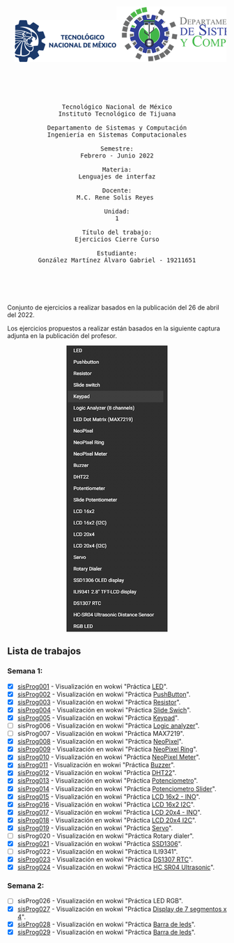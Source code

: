 <pre>

</pre>
<pre>

<p align="center">
  <img  src="./img/logoTecnm.png"><img  src="./img/logoDeptoSis.png"><img  src="./img/logoItt.png">
</p>

<p align="center">

Tecnológico Nacional de México
Instituto Tecnológico de Tijuana

Departamento de Sistemas y Computación
Ingeniería en Sistemas Computacionales

Semestre:
Febrero - Junio 2022

Materia:
Lenguajes de interfaz

Docente:
M.C. Rene Solis Reyes 

Unidad:
1

Título del trabajo:
Ejercicios Cierre Curso

Estudiante:
González Martínez Álvaro Gabriel - 19211651

	</p>

</pre>

Conjunto de ejercicios a realizar basados en la publicación del 26 de abril del 2022.

Los ejercicios propuestos a realizar están basados en la siguiente captura adjunta en la publicación del profesor.

</p>
<p align="center">
  <img  src="./img/semana1.PNG">
</p>

## Lista de trabajos
### Semana 1:
- [x] [sisProg001](./code/sisProg001/ "Wokwi preview") -  Visualización en wokwi "Práctica [LED](https://wokwi.com/projects/330555368301134420	 "Wokwi preview práctica LED")".
- [x] [sisProg002](./code/sisProg002/ "Wokwi preview") -  Visualización en wokwi "Práctica [PushButton](https://wokwi.com/projects/330555556474389076	 "Wokwi preview práctica PushButton")".
- [x] [sisProg003](./code/sisProg003/ "Wokwi preview") -  Visualización en wokwi "Práctica [Resistor](https://wokwi.com/projects/330562844952101460	 "Wokwi preview práctica Resistor")".
- [x] [sisProg004](./code/sisProg004/ "Wokwi preview") -  Visualización en wokwi "Práctica [Slide Swich](https://wokwi.com/projects/330556478719001172	 "Wokwi preview práctica Slide Swich")".
- [x] [sisProg005](./code/sisProg005/ "Wokwi preview") -  Visualización en wokwi "Práctica [Keypad](https://wokwi.com/projects/330560001740374612		 "Wokwi preview práctica Slide Keypad")".
- [ ] sisProg006 -  Visualización en wokwi "Práctica [Logic analyzer](https://wokwi.com/projects/313706149095408193		 "Wokwi preview práctica Slide Analizador Logico")".
- [ ] sisProg007 -  Visualización en wokwi "Práctica MAX7219".
- [x] [sisProg008](./code/sisProg008/ "Wokwi preview") -  Visualización en wokwi "Práctica [NeoPixel](https://wokwi.com/projects/330573337453396562			 "Wokwi preview práctica Slide NeoPixel regular")".
- [x] [sisProg009](./code/sisProg009/ "Wokwi preview") -  Visualización en wokwi "Práctica [NeoPixel Ring](https://wokwi.com/projects/330573361281237586			 "Wokwi preview práctica Slide NeoPixel anillo")".
- [x] [sisProg010](./code/sisProg010/ "Wokwi preview") -  Visualización en wokwi "Práctica [NeoPixel Meter](https://wokwi.com/projects/330573651878347347	 "Wokwi preview práctica Slide NeoPixel medidor")".
- [x] [sisProg011](./code/sisProg011/ "Wokwi preview") -  Visualización en wokwi "Práctica [Buzzer](https://wokwi.com/projects/330573914707067475	"Wokwi preview práctica Buzzer")".
- [x] [sisProg012](./code/sisProg012/ "Wokwi preview") -  Visualización en wokwi "Práctica [DHT22](https://wokwi.com/projects/330575202851226195	"Wokwi preview práctica DHT22")".
- [x] [sisProg013](./code/sisProg013/ "Wokwi preview") -  Visualización en wokwi "Práctica [Potenciometro](https://wokwi.com/projects/330576746300572243	"Wokwi preview práctica Potenciometro")".
- [x] [sisProg014](./code/sisProg014/ "Wokwi preview") -  Visualización en wokwi "Práctica [Potenciometro Slider](https://wokwi.com/projects/330585417088762451	"Wokwi preview práctica Potenciometro slider")".
- [x] [sisProg015](./code/sisProg015/ "Wokwi preview") -  Visualización en wokwi "Práctica [LCD 16x2 - INO](https://wokwi.com/projects/330570339562029650	"Wokwi preview práctica Potenciometro LCD 16x2 con ino")".
- [x] [sisProg016](./code/sisProg016/ "Wokwi preview") -  Visualización en wokwi "Práctica [LCD 16x2 I2C](https://wokwi.com/projects/330586599288996434	"Wokwi preview práctica Potenciometro LCD 16x2 I2C")".
- [x] [sisProg017](./code/sisProg017/ "Wokwi preview") -  Visualización en wokwi "Práctica [LCD 20x4 - INO](https://wokwi.com/projects/330605352263352915	"Wokwi preview práctica Potenciometro LCD 20x4 con ino.")".
- [x] [sisProg018](./code/sisProg018/ "Wokwi preview") -  Visualización en wokwi "Práctica [LCD 20x4 I2C](https://wokwi.com/projects/330591087215247954	"Wokwi preview práctica Potenciometro LCD 20x4 con I2C.")".
- [x] [sisProg019](./code/sisProg019/ "Wokwi preview") -  Visualización en wokwi "Práctica [Servo](https://wokwi.com/projects/330591752851292754 "Wokwi preview práctica Servo motor.")".
- [ ] sisProg020 -  Visualización en wokwi "Práctica Rotary dialer".
- [x] [sisProg021](./code/sisProg021/ "Wokwi preview") -  Visualización en wokwi "Práctica [SSD1306](https://wokwi.com/projects/330604441635914322 "Wokwi preview práctica Servo motor.")".
- [ ] sisProg022 -  Visualización en wokwi "Práctica ILI9341".
- [x] [sisProg023](./code/sisProg023/ "Wokwi preview") -  Visualización en wokwi "Práctica [DS1307 RTC](https://wokwi.com/projects/330590027787534930	"Wokwi preview práctica Servo motor.")".
- [x] [sisProg024](./code/sisProg024/ "Wokwi preview") -  Visualización en wokwi "Práctica [HC SR04 Ultrasonic](https://wokwi.com/projects/330571582473765458	"Wokwi preview práctica del sensor ultrasonico.")".
### Semana 2:
- [ ] sisProg026 -  Visualización en wokwi "Práctica LED RGB".
- [x] [sisProg027](./code/sisProg027/ "Wokwi preview") -  Visualización en wokwi "Práctica [Display de 7 segmentos x 4](https://wokwi.com/projects/331189387453792850	"Wokwi preview práctica del sensor de display de 7 segmentos en un grupo de 4.")".
- [x] [sisProg028](./code/sisProg028/ "Wokwi preview") -  Visualización en wokwi "Práctica [Barra de leds](https://wokwi.com/projects/331193887112561235	"Wokwi preview práctica del sensor de barra de leds.")".
- [x] [sisProg029](./code/sisProg029/ "Wokwi preview") -  Visualización en wokwi "Práctica [Barra de leds](https://wokwi.com/projects/331193887112561235	"Wokwi preview práctica del sensor de barra de leds.")".
